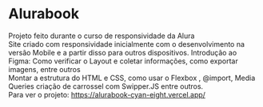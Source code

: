 # Alurabook
Projeto feito durante o curso de responsividade da Alura<br>
Site criado com responsividade inicialmente com o desenvolvimento na versão Mobile e a partir disso para outros dispositivos.
Introdução ao Figma: Como verificar o Layout e coletar informações, como exportar imagens, entre outros<br>
Montar a estrutura do HTML e CSS, como usar o Flexbox , @import, Media Queries criação de carrossel com Swipper.JS entre outros.<br>
Para ver o projeto: https://alurabook-cyan-eight.vercel.app/

